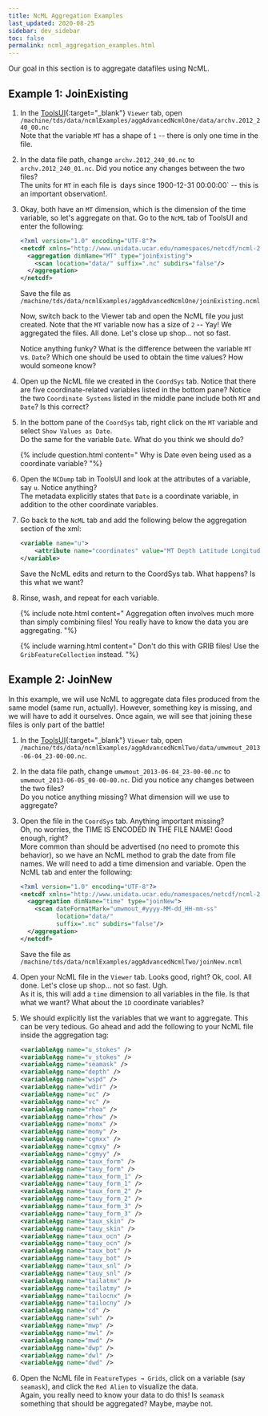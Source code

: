 ```yaml
---
title: NcML Aggregation Examples
last_updated: 2020-08-25
sidebar: dev_sidebar
toc: false
permalink: ncml_aggregation_examples.html
---
```


Our goal in this section is to aggregate datafiles using NcML.


## Example 1: JoinExisting

1. In the [ToolsUI](https://docs.unidata.ucar.edu/netcdf-java/{{site.netcdf-java_docset_version}}/userguide/toolsui_ref.html){:target="_blank"} `Viewer` tab, open `/machine/tds/data/ncmlExamples/aggAdvancedNcmlOne/data/archv.2012_240_00.nc`  
Note that the variable `MT` has a shape of `1` -- there is only one time in the file.

2. In the data file path, change `archv.2012_240_00.nc` to `archv.2012_240_01.nc`. 
Did you notice any changes between the two files?  
The units for `MT` in each file is` `days since 1900-12-31 00:00:00` -- this is an important observation!.

3. Okay, both have an `MT` dimension, which is the dimension of the time variable, so let's aggregate on that. 
Go to the `NcML` tab of ToolsUI and enter the following:

    ~~~xml
    <?xml version="1.0" encoding="UTF-8"?>
    <netcdf xmlns="http://www.unidata.ucar.edu/namespaces/netcdf/ncml-2.2">
      <aggregation dimName="MT" type="joinExisting">
        <scan location="data/" suffix=".nc" subdirs="false"/>
      </aggregation>
    </netcdf>
    ~~~
   
    Save the file as `/machine/tds/data/ncmlExamples/aggAdvancedNcmlOne/joinExisting.ncml`

    Now, switch back to the Viewer tab and open the NcML file you just created. 
    Note that the `MT` variable now has a size of `2` -- Yay! 
    We aggregated the files. 
    All done. 
    Let's close up shop... not so fast.

    Notice anything funky? 
    What is the difference between the variable `MT` vs. `Date`? 
    Which one should be used to obtain the time values? How would someone know?

4.  Open up the NcML file we created in the `CoordSys` tab. 
Notice that there are five coordinate-related variables listed in the bottom pane? 
Notice the two `Coordinate Systems` listed in the middle pane include both `MT` and `Date`? 
Is this correct?

5.  In the bottom pane of the `CoordSys` tab, right click on the `MT` variable and select `Show Values as Date`.  
Do the same for the variable `Date`. 
What do you think we should do?

    {% include question.html content="
    Why is Date even being used as a coordinate variable?
    "%}

6.  Open the `NCDump` tab in ToolsUI and look at the attributes of a variable, say `u`. 
Notice anything?  
The metadata explicitly states that `Date` is a coordinate variable, in addition to the other coordinate variables.

7.  Go back to the `NcML` tab and add the following below the aggregation section of the xml:

    ~~~xml
    <variable name="u">
        <attribute name="coordinates" value="MT Depth Latitude Longitude"/>
    </variable>
    ~~~

    Save the NcML edits and return to the CoordSys tab. What happens? Is this what we want?

8.  Rinse, wash, and repeat for each variable.  

    {% include note.html content="
    Aggregation often involves much more than simply combining files! 
    You really have to know the data you are aggregating.
    "%}

    {% include warning.html content="
    Don't do this with GRIB files! Use the `GribFeatureCollection` instead.
    "%}

## Example 2: JoinNew

In this example, we will use NcML to aggregate data files produced from the same model (same run, actually). 
However, something key is missing, and we will have to add it ourselves. 
Once again, we will see that joining these files is only part of the battle!

1. In the [ToolsUI](https://docs.unidata.ucar.edu/netcdf-java/{{site.netcdf-java_docset_version}}/userguide/toolsui_ref.html){:target="_blank"} `Viewer` tab, open `/machine/tds/data/ncmlExamples/aggAdvancedNcmlTwo/data/umwmout_2013-06-04_23-00-00.nc`.

2. In the data file path, change `umwmout_2013-06-04_23-00-00.nc` to `umwmout_2013-06-05_00-00-00.nc`. 
Did you notice any changes between the two files?  
Do you notice anything missing? What dimension will we use to aggregate?

3. Open the file in the `CoordSys` tab. 
Anything important missing?  
Oh, no worries, the TIME IS ENCODED IN THE FILE NAME! 
Good enough, right?  
More common than should be advertised (no need to promote this behavior), so we have an NcML method to grab the date from file names. 
We will need to add a time dimension and variable. 
Open the NcML tab and enter the following:

    ~~~xml
    <?xml version="1.0" encoding="UTF-8"?>
    <netcdf xmlns="http://www.unidata.ucar.edu/namespaces/netcdf/ncml-2.2">
      <aggregation dimName="time" type="joinNew">
        <scan dateFormatMark="umwmout_#yyyy-MM-dd_HH-mm-ss" 
              location="data/" 
              suffix=".nc" subdirs="false"/>
      </aggregation>
    </netcdf>
   ~~~
   
   Save the file as `/machine/tds/data/ncmlExamples/aggAdvancedNcmlTwo/joinNew.ncml`

4. Open your NcML file in the `Viewer` tab. 
Looks good, right? 
Ok, cool. All done. 
Let's close up shop... not so fast. 
Ugh.  
As it is, this will add a `time` dimension to all variables in the file. 
Is that what we want? 
What about the `1D` coordinate variables?

5.  We should explicitly list the variables that we want to aggregate. 
This can be very tedious. 
Go ahead and add the following to your NcML file inside the aggregation tag:

    ~~~xml
    <variableAgg name="u_stokes" />
    <variableAgg name="v_stokes" />
    <variableAgg name="seamask" />
    <variableAgg name="depth" />
    <variableAgg name="wspd" />
    <variableAgg name="wdir" />
    <variableAgg name="uc" />
    <variableAgg name="vc" />
    <variableAgg name="rhoa" />
    <variableAgg name="rhow" />
    <variableAgg name="momx" />
    <variableAgg name="momy" />
    <variableAgg name="cgmxx" />
    <variableAgg name="cgmxy" />
    <variableAgg name="cgmyy" />
    <variableAgg name="taux_form" />
    <variableAgg name="tauy_form" />
    <variableAgg name="taux_form_1" />
    <variableAgg name="tauy_form_1" />
    <variableAgg name="taux_form_2" />
    <variableAgg name="tauy_form_2" />
    <variableAgg name="taux_form_3" />
    <variableAgg name="tauy_form_3" />
    <variableAgg name="taux_skin" />
    <variableAgg name="tauy_skin" />
    <variableAgg name="taux_ocn" />
    <variableAgg name="tauy_ocn" />
    <variableAgg name="taux_bot" />
    <variableAgg name="tauy_bot" />
    <variableAgg name="taux_snl" />
    <variableAgg name="tauy_snl" />
    <variableAgg name="tailatmx" />
    <variableAgg name="tailatmy" />
    <variableAgg name="tailocnx" />
    <variableAgg name="tailocny" />
    <variableAgg name="cd" />
    <variableAgg name="swh" />
    <variableAgg name="mwp" />
    <variableAgg name="mwl" />
    <variableAgg name="mwd" />
    <variableAgg name="dwp" />
    <variableAgg name="dwl" />
    <variableAgg name="dwd" />
    ~~~
    
6.  Open the NcML file in `FeatureTypes → Grids`, click on a variable (say `seamask`), and click the `Red Alien` to visualize the data.  
Again, you really need to know your data to do this! 
Is `seamask` something that should be aggregated? 
Maybe, maybe not.